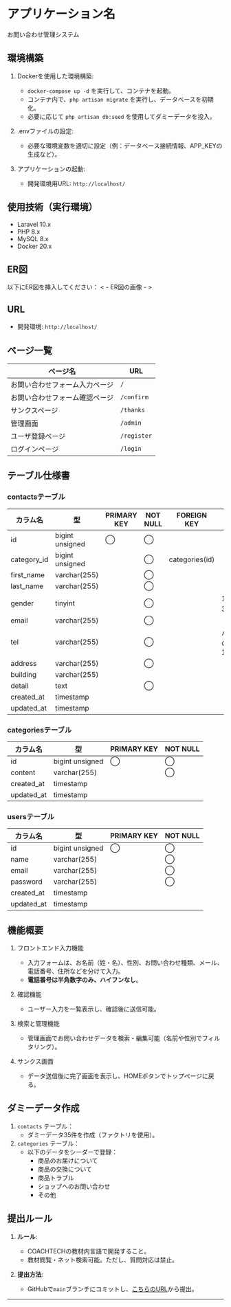 
# アプリケーション名
お問い合わせ管理システム

## 環境構築
1. Dockerを使用した環境構築:
   - `docker-compose up -d` を実行して、コンテナを起動。
   - コンテナ内で、`php artisan migrate` を実行し、データベースを初期化。
   - 必要に応じて `php artisan db:seed` を使用してダミーデータを投入。

2. .envファイルの設定:
   - 必要な環境変数を適切に設定（例：データベース接続情報、APP_KEYの生成など）。

3. アプリケーションの起動:
   - 開発環境用URL: `http://localhost/`

## 使用技術（実行環境）
- Laravel 10.x
- PHP 8.x
- MySQL 8.x
- Docker 20.x

## ER図
以下にER図を挿入してください：
< - ER図の画像 - >

## URL
- 開発環境: `http://localhost/`

## ページ一覧
| ページ名                   | URL          |
|----------------------------|--------------|
| お問い合わせフォーム入力ページ | `/`          |
| お問い合わせフォーム確認ページ | `/confirm`   |
| サンクスページ             | `/thanks`    |
| 管理画面                  | `/admin`     |
| ユーザ登録ページ           | `/register`  |
| ログインページ             | `/login`     |

## テーブル仕様書

### contactsテーブル
| カラム名      | 型              | PRIMARY KEY | NOT NULL | FOREIGN KEY | 補足                              |
|---------------|-----------------|-------------|----------|-------------|-----------------------------------|
| id            | bigint unsigned | ◯           | ◯        |             |                                   |
| category_id   | bigint unsigned |             | ◯        | categories(id) |                                 |
| first_name    | varchar(255)    |             | ◯        |             |                                   |
| last_name     | varchar(255)    |             | ◯        |             |                                   |
| gender        | tinyint         |             | ◯        |             | 1:男性, 2:女性, 3:その他           |
| email         | varchar(255)    |             | ◯        |             |                                   |
| tel           | varchar(255)    |             | ◯        |             | ハイフンなしの形式 (例: 1234567890) |
| address       | varchar(255)    |             | ◯        |             |                                   |
| building      | varchar(255)    |             |          |             |                                   |
| detail        | text            |             | ◯        |             |                                   |
| created_at    | timestamp       |             |          |             |                                   |
| updated_at    | timestamp       |             |          |             |                                   |

### categoriesテーブル
| カラム名     | 型              | PRIMARY KEY | NOT NULL |
|--------------|-----------------|-------------|----------|
| id           | bigint unsigned | ◯           | ◯        |
| content      | varchar(255)    |             | ◯        |
| created_at   | timestamp       |             |          |
| updated_at   | timestamp       |             |          |

### usersテーブル
| カラム名  | 型              | PRIMARY KEY | NOT NULL |
|-----------|-----------------|-------------|----------|
| id        | bigint unsigned | ◯           | ◯        |
| name      | varchar(255)    |             | ◯        |
| email     | varchar(255)    |             | ◯        |
| password  | varchar(255)    |             | ◯        |
| created_at| timestamp       |             |          |
| updated_at| timestamp       |             |          |

## 機能概要
1. フロントエンド入力機能
   - 入力フォームは、お名前（姓・名）、性別、お問い合わせ種類、メール、電話番号、住所などを分けて入力。
   - **電話番号は半角数字のみ、ハイフンなし**。

2. 確認機能
   - ユーザー入力を一覧表示し、確認後に送信可能。

3. 検索と管理機能
   - 管理画面でお問い合わせデータを検索・編集可能（名前や性別でフィルタリング）。

4. サンクス画面
   - データ送信後に完了画面を表示し、HOMEボタンでトップページに戻る。

## ダミーデータ作成
1. `contacts` テーブル：
   - ダミーデータ35件を作成（ファクトリを使用）。
2. `categories` テーブル：
   - 以下のデータをシーダーで登録：
     - 商品のお届けについて
     - 商品の交換について
     - 商品トラブル
     - ショップへのお問い合わせ
     - その他

## 提出ルール
1. **ルール**:
   - COACHTECHの教材内言語で開発すること。
   - 教材閲覧・ネット検索可能。ただし、質問対応は禁止。

2. **提出方法**:
   - GitHubで`main`ブランチにコミットし、[こちらのURL](https://lms.coachtech.site/renewal/user/01jk3m1df0x0tj5hx5w651hmrp/applications/check-test/submission/)から提出。

---
